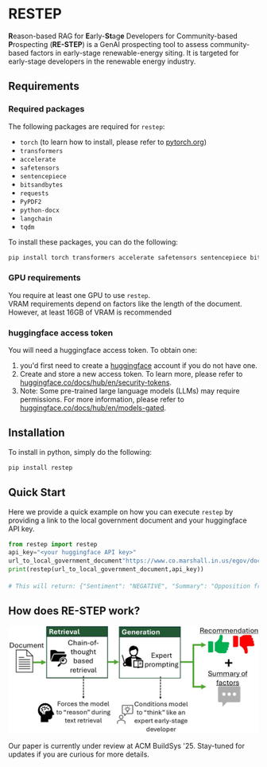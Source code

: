 # RESTEP

**R**eason-based RAG for **E**arly-**St**ag**e** Developers for Community-based **P**rospecting (**RE-STEP**) is a GenAI prospecting tool to assess community-based factors in early-stage renewable-energy siting. It is targeted for early-stage developers in the renewable energy industry.



## Requirements  
### Required packages


The following packages are required for `restep`:

- `torch` (to learn how to install, please refer to [pytorch.org](https://pytorch.org/))
- `transformers`
- `accelerate`
- `safetensors`
- `sentencepiece`
- `bitsandbytes`
- `requests`
- `PyPDF2`
- `python-docx`
- `langchain`
- `tqdm`

To install these packages, you can do the following:

```bash
pip install torch transformers accelerate safetensors sentencepiece bitsandbytes requests PyPDF2 python-docx langchain tqdm
```

### GPU requirements
You require at least one GPU to use `restep`.  
VRAM requirements depend on factors like the length of the document.  
However, at least 16GB of VRAM is recommended

### huggingface access token
You will need a huggingface access token. To obtain one:  
1. you'd first need to create a [huggingface](https://huggingface.co) account if you do not have one. 
2. Create and store a new access token. To learn more, please refer to [huggingface.co/docs/hub/en/security-tokens](https://huggingface.co/docs/hub/en/security-tokens).  
3. Note: Some pre-trained large language models (LLMs) may require permissions. For more information, please refer to [huggingface.co/docs/hub/en/models-gated](https://huggingface.co/docs/hub/en/models-gated).  



## Installation
To install in python, simply do the following: 
```bash
pip install restep
```


## Quick Start

Here we provide a quick example on how you can execute `restep` by providing a link to the local government document and your huggingface API key. 
```python
from restep import restep
api_key="<your huggingface API key>"
url_to_local_government_document"https://www.co.marshall.in.us/egov/documents/1739816106_82896.pdf"
print(restep(url_to_local_government_document,api_key))

# This will return: {"Sentiment": "NEGATIVE", "Summary": "Opposition from residents and board members, citing concerns over property values, wildlife, and agricultural land, with some board members questioning the project's compliance with the ordinance and requesting additional conditions."}
```

## How does RE-STEP work?

![Figure](Figure.jpg)


Our paper is currently under review at ACM BuildSys '25. Stay-tuned for updates if you are curious for more details. 